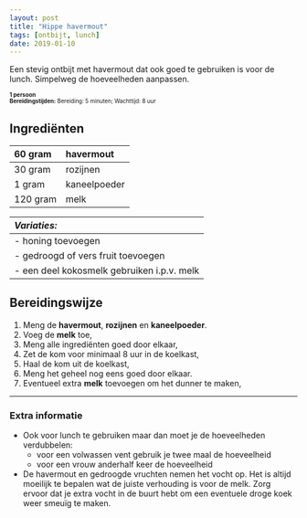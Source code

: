 ```yaml
---
layout: post
title: "Hippe havermout"
tags: [ontbijt, lunch]
date: 2019-01-10
---
```


Een stevig ontbijt met havermout dat ook goed te gebruiken is voor de lunch. Simpelweg de hoeveelheden aanpassen.

<sub><sup>
**1 persoon**   
**Bereidingstijden:** Bereiding: 5 minuten; Wachttijd: 8 uur
</sup></sub>

## Ingrediënten

| 60 gram  | havermout    |
|:-------- |:------------ |
| 30 gram  | rozijnen     |
| 1 gram   | kaneelpoeder |
| 120 gram | melk         |

| ***Variaties:***                           |
|:------------------------------------------ |
| - honing toevoegen                         |
| - gedroogd of vers fruit toevoegen         |
| - een deel kokosmelk gebruiken i.p.v. melk |

## Bereidingswijze
1. Meng de **havermout**, **rozijnen** en **kaneelpoeder**.
2. Voeg de **melk** toe,
3. Meng alle ingrediënten goed door elkaar,
4. Zet de kom voor minimaal 8 uur in de koelkast,
5. Haal de kom uit de koelkast,
6. Meng het geheel nog eens goed door elkaar.
7. Eventueel extra **melk** toevoegen om het dunner te maken,

-----------------------------------------------------------------------
### Extra informatie  
- Ook voor lunch te gebruiken maar dan moet je de hoeveelheden verdubbelen:
    - voor een volwassen vent gebruik je twee maal de hoeveelheid
    - voor een vrouw anderhalf keer de hoeveelheid
- De havermout en gedroogde vruchten nemen het vocht op. Het is altijd moeilijk te bepalen wat de juiste verhouding is voor de melk. Zorg ervoor dat je extra vocht in de buurt hebt om een eventuele droge koek weer smeuïg te maken.
